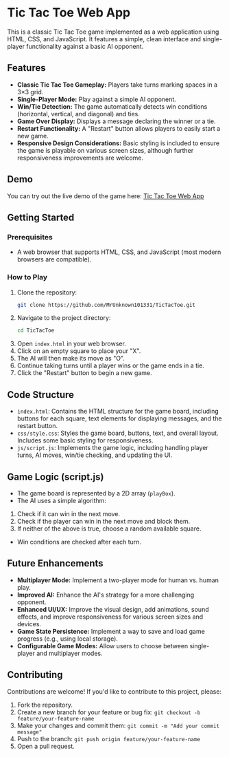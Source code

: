 # Tic Tac Toe Web App

This is a classic Tic Tac Toe game implemented as a web application using HTML, CSS, and JavaScript. It features a
simple, clean interface and single-player functionality against a basic AI opponent.

## Features

* **Classic Tic Tac Toe Gameplay:** Players take turns marking spaces in a 3×3 grid.
* **Single-Player Mode:** Play against a simple AI opponent.
* **Win/Tie Detection:** The game automatically detects win conditions (horizontal, vertical, and diagonal) and ties.
* **Game Over Display:** Displays a message declaring the winner or a tie.
* **Restart Functionality:** A "Restart" button allows players to easily start a new game.
* **Responsive Design Considerations:** Basic styling is included to ensure the game is playable on various screen
  sizes, although further responsiveness improvements are welcome.

## Demo

You can try out the live demo of the game here: [Tic Tac Toe Web App](https://faizanahmed0107.github.io/TicTacToe/)

## Getting Started

### Prerequisites

* A web browser that supports HTML, CSS, and JavaScript (most modern browsers are compatible).

### How to Play

1. Clone the repository:
   ```bash
   git clone https://github.com/MrUnknown101331/TicTacToe.git
   ```
2. Navigate to the project directory:
   ```bash
   cd TicTacToe
   ```
3. Open `index.html` in your web browser.
4. Click on an empty square to place your "X".
5. The AI will then make its move as "O".
6. Continue taking turns until a player wins or the game ends in a tie.
7. Click the "Restart" button to begin a new game.

## Code Structure

* `index.html`: Contains the HTML structure for the game board, including buttons for each square, text elements for
  displaying messages, and the restart button.
* `css/style.css`: Styles the game board, buttons, text, and overall layout. Includes some basic styling for
  responsiveness.
* `js/script.js`: Implements the game logic, including handling player turns, AI moves, win/tie checking, and updating
  the UI.

## Game Logic (script.js)

* The game board is represented by a 2D array (`playBox`).
* The AI uses a simple algorithm:

1. Check if it can win in the next move.
2. Check if the player can win in the next move and block them.
3. If neither of the above is true, choose a random available square.

* Win conditions are checked after each turn.

## Future Enhancements

* **Multiplayer Mode:** Implement a two-player mode for human vs. human play.
* **Improved AI:** Enhance the AI's strategy for a more challenging opponent.
* **Enhanced UI/UX:** Improve the visual design, add animations, sound effects, and improve responsiveness for various
  screen sizes and devices.
* **Game State Persistence:** Implement a way to save and load game progress (e.g., using local storage).
* **Configurable Game Modes:** Allow users to choose between single-player and multiplayer modes.

## Contributing

Contributions are welcome! If you'd like to contribute to this project, please:

1. Fork the repository.
2. Create a new branch for your feature or bug fix: `git checkout -b feature/your-feature-name`
3. Make your changes and commit them: `git commit -m "Add your commit message"`
4. Push to the branch: `git push origin feature/your-feature-name`
5. Open a pull request.
